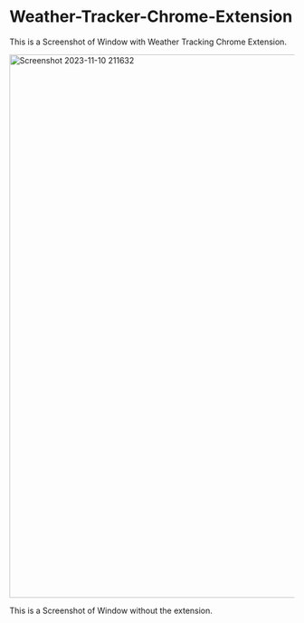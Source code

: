 # Weather-Tracker-Chrome-Extension
This is a Screenshot of Window  with Weather Tracking Chrome Extension.

<img width="960" alt="Screenshot 2023-11-10 211632" src="https://github.com/krishnaSaiSanga/Weather-Tracker-Chrome-Extension/assets/150455517/9058ecdb-b28b-40b7-b0d2-b8f2b4670aba">

This is a Screenshot of Window without the extension.

